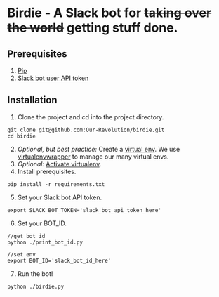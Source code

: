 # Birdie - A Slack bot for ~~taking over the world~~ getting stuff done.

## Prerequisites

1. [Pip](https://pip.pypa.io/en/stable/installing/)
2. [Slack bot user API token](https://my.slack.com/services/new/bot)

## Installation
1. Clone the project and cd into the project directory.

  ```
  git clone git@github.com:Our-Revolution/birdie.git
  cd birdie
  ```

2. _Optional, but best practice:_ Create a [virtual env](https://pypi.python.org/pypi/virtualenv). We use [virtualenvwrapper](https://virtualenvwrapper.readthedocs.io/en/latest/) to manage our many virtual envs.
3. _Optional:_ [Activate virtualenv](https://virtualenv.pypa.io/en/stable/userguide/).
4. Install prerequisites.
  ```
  pip install -r requirements.txt
  ```
5. Set your Slack bot API token.
  ```
  export SLACK_BOT_TOKEN='slack_bot_api_token_here'
  ```
6. Set your BOT_ID.
  ```
  //get bot id
  python ./print_bot_id.py
  
  //set env
  export BOT_ID='slack_bot_id_here'
  ```
7. Run the bot!
  ```
  python ./birdie.py
  ```
